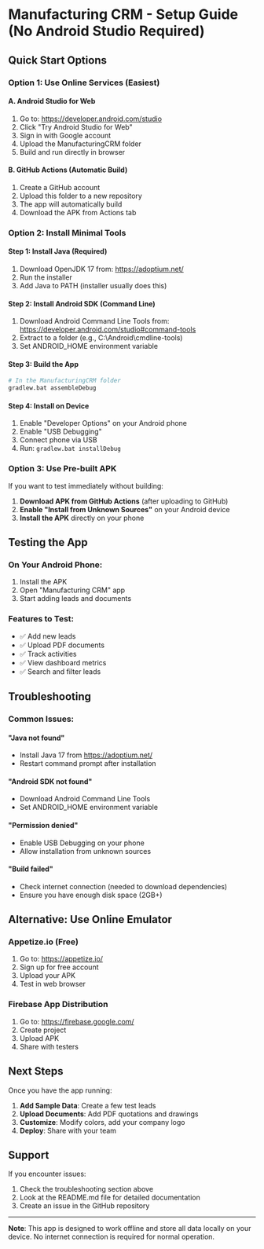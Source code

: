 # Manufacturing CRM - Setup Guide (No Android Studio Required)

## Quick Start Options

### Option 1: Use Online Services (Easiest)

#### A. Android Studio for Web
1. Go to: https://developer.android.com/studio
2. Click "Try Android Studio for Web"
3. Sign in with Google account
4. Upload the ManufacturingCRM folder
5. Build and run directly in browser

#### B. GitHub Actions (Automatic Build)
1. Create a GitHub account
2. Upload this folder to a new repository
3. The app will automatically build
4. Download the APK from Actions tab

### Option 2: Install Minimal Tools

#### Step 1: Install Java (Required)
1. Download OpenJDK 17 from: https://adoptium.net/
2. Run the installer
3. Add Java to PATH (installer usually does this)

#### Step 2: Install Android SDK (Command Line)
1. Download Android Command Line Tools from: https://developer.android.com/studio#command-tools
2. Extract to a folder (e.g., C:\Android\cmdline-tools)
3. Set ANDROID_HOME environment variable

#### Step 3: Build the App
```bash
# In the ManufacturingCRM folder
gradlew.bat assembleDebug
```

#### Step 4: Install on Device
1. Enable "Developer Options" on your Android phone
2. Enable "USB Debugging"
3. Connect phone via USB
4. Run: `gradlew.bat installDebug`

### Option 3: Use Pre-built APK

If you want to test immediately without building:

1. **Download APK from GitHub Actions** (after uploading to GitHub)
2. **Enable "Install from Unknown Sources"** on your Android device
3. **Install the APK** directly on your phone

## Testing the App

### On Your Android Phone:
1. Install the APK
2. Open "Manufacturing CRM" app
3. Start adding leads and documents

### Features to Test:
- ✅ Add new leads
- ✅ Upload PDF documents
- ✅ Track activities
- ✅ View dashboard metrics
- ✅ Search and filter leads

## Troubleshooting

### Common Issues:

#### "Java not found"
- Install Java 17 from https://adoptium.net/
- Restart command prompt after installation

#### "Android SDK not found"
- Download Android Command Line Tools
- Set ANDROID_HOME environment variable

#### "Permission denied"
- Enable USB Debugging on your phone
- Allow installation from unknown sources

#### "Build failed"
- Check internet connection (needed to download dependencies)
- Ensure you have enough disk space (2GB+)

## Alternative: Use Online Emulator

### Appetize.io (Free)
1. Go to: https://appetize.io/
2. Sign up for free account
3. Upload your APK
4. Test in web browser

### Firebase App Distribution
1. Go to: https://firebase.google.com/
2. Create project
3. Upload APK
4. Share with testers

## Next Steps

Once you have the app running:

1. **Add Sample Data**: Create a few test leads
2. **Upload Documents**: Add PDF quotations and drawings
3. **Customize**: Modify colors, add your company logo
4. **Deploy**: Share with your team

## Support

If you encounter issues:
1. Check the troubleshooting section above
2. Look at the README.md file for detailed documentation
3. Create an issue in the GitHub repository

---

**Note**: This app is designed to work offline and store all data locally on your device. No internet connection is required for normal operation. 